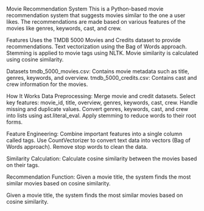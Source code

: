 Movie Recommendation System
This is a Python-based movie recommendation system that suggests movies similar to the one a user likes. The recommendations are made based on various features of the movies like genres, keywords, cast, and crew.

Features
Uses the TMDB 5000 Movies and Credits dataset to provide recommendations.
Text vectorization using the Bag of Words approach.
Stemming is applied to movie tags using NLTK.
Movie similarity is calculated using cosine similarity.

Datasets
tmdb_5000_movies.csv: Contains movie metadata such as title, genres, keywords, and overview.
tmdb_5000_credits.csv: Contains cast and crew information for the movies.

How It Works
Data Preprocessing:
Merge movie and credit datasets.
Select key features: movie_id, title, overview, genres, keywords, cast, crew.
Handle missing and duplicate values.
Convert genres, keywords, cast, and crew into lists using ast.literal_eval.
Apply stemming to reduce words to their root forms.

Feature Engineering:
Combine important features into a single column called tags.
Use CountVectorizer to convert text data into vectors (Bag of Words approach).
Remove stop words to clean the data.

Similarity Calculation:
Calculate cosine similarity between the movies based on their tags.

Recommendation Function:
Given a movie title, the system finds the most similar movies based on cosine similarity.

Given a movie title, the system finds the most similar movies based on cosine similarity.

